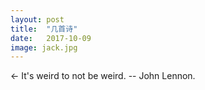 ```yaml
---
layout: post
title:  "几首诗"
date:   2017-10-09
image: jack.jpg
---
```


<- It's weird to not be weird. -- John Lennon.
